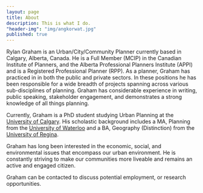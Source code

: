 ```yaml
---
layout: page
title: About
description: This is what I do.
"header-img": "img/angkorwat.jpg"
published: true
---
```


Rylan Graham is an Urban/City/Community Planner currently based in Calgary, Alberta, Canada. He is a Full Member (MCIP) in the Canadian Institute of Planners, and the Alberta Professional Planners Institute (APPI) and is a Registered Professional Planner (RPP). As a planner, Graham has practiced in in both the public and private sectors. In these positions he has been responsible for a wide breadth of projects spanning across various sub-disciplines of planning. Graham has considerable experience in writing, public speaking, stakeholder engagement, and demonstrates a strong knowledge of all things planning.

Currently, Graham is a PhD student studying Urban Planning at the [University of Calgary](http://ucalgary.ca). His scholastic background includes a MA, Planning from the [University of Waterloo](http://www.uwaterloo.ca) and a BA, Geography (Distinction) from the [University of Regina](http://www.uregina.ca).

Graham has long been interested in the economic, social, and environmental issues that encompass our urban environment. He is constantly striving to make our communities more liveable and remains an active and engaged citizen.

Graham can be contacted to discuss potential employment, or research opportunities. 
